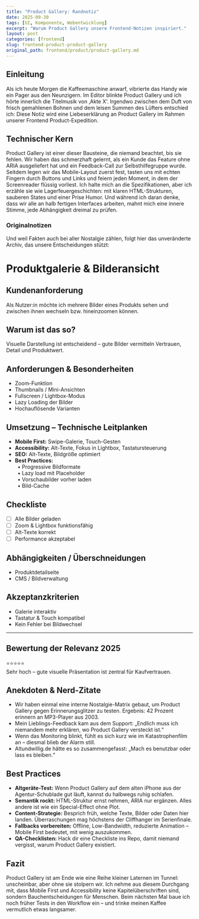 ```yaml
---
title: "Product Gallery: Randnotiz"
date: 2025-09-30
tags: [UI, Komponente, Webentwicklung]
excerpt: "Warum Product Gallery unsere Frontend-Notizen inspiriert."
layout: post
categories: [frontend]
slug: frontend-product-product-gallery
original_path: frontend/product/product-gallery.md
---
```


## Einleitung
Als ich heute Morgen die Kaffeemaschine anwarf, vibrierte das Handy wie ein Pager aus den Neunzigern. Im Editor blinkte Product Gallery und ich hörte innerlich die Titelmusik von ‚Akte X‘. Irgendwo zwischen dem Duft von frisch gemahlenen Bohnen und dem leisen Summen des Lüfters entschied ich: Diese Notiz wird eine Liebeserklärung an Product Gallery im Rahmen unserer Frontend Product-Expedition.

## Technischer Kern
Product Gallery ist einer dieser Bausteine, die niemand beachtet, bis sie fehlen. Wir haben das schmerzhaft gelernt, als ein Kunde das Feature ohne ARIA ausgeliefert hat und ein Feedback-Call zur Selbsthilfegruppe wurde. Seitdem legen wir das Mobile-Layout zuerst fest, tasten uns mit echten Fingern durch Buttons und Links und feiern jeden Moment, in dem der Screenreader flüssig vorliest. Ich halte mich an die Spezifikationen, aber ich erzähle sie wie Lagerfeuergeschichten: mit klaren HTML-Strukturen, sauberen States und einer Prise Humor. Und während ich daran denke, dass wir alle an halb fertigen Interfaces arbeiten, mahnt mich eine innere Stimme, jede Abhängigkeit dreimal zu prüfen.

### Originalnotizen
Und weil Fakten auch bei aller Nostalgie zählen, folgt hier das unveränderte Archiv, das unsere Entscheidungen stützt:
# Produktgalerie & Bilderansicht

## Kundenanforderung  
Als Nutzer:in möchte ich mehrere Bilder eines Produkts sehen und zwischen ihnen wechseln bzw. hineinzoomen können.

## Warum ist das so?  
Visuelle Darstellung ist entscheidend – gute Bilder vermitteln Vertrauen, Detail und Produktwert.

## Anforderungen & Besonderheiten  
- Zoom-Funktion  
- Thumbnails / Mini-Ansichten  
- Fullscreen / Lightbox-Modus  
- Lazy Loading der Bilder  
- Hochauflösende Varianten  

## Umsetzung – Technische Leitplanken  
- **Mobile First:** Swipe-Galerie, Touch-Gesten  
- **Accessibility:** Alt-Texte, Fokus in Lightbox, Tastatursteuerung  
- **SEO:** Alt-Texte, Bildgröße optimiert  
- **Best Practices:**  
 • Progressive Bildformate  
 • Lazy load mit Placeholder  
 • Vorschaubilder vorher laden  
 • Bild-Cache  

## Checkliste  
- [ ] Alle Bilder geladen  
- [ ] Zoom & Lightbox funktionsfähig  
- [ ] Alt-Texte korrekt  
- [ ] Performance akzeptabel  

## Abhängigkeiten / Überschneidungen  
- Produktdetailseite  
- CMS / Bildverwaltung  

## Akzeptanzkriterien  
- Galerie interaktiv  
- Tastatur & Touch kompatibel  
- Kein Fehler bei Bildwechsel  

---

## Bewertung der Relevanz 2025  
⭐⭐⭐⭐⭐  
Sehr hoch – gute visuelle Präsentation ist zentral für Kaufvertrauen.

## Anekdoten & Nerd-Zitate
- Wir haben einmal eine interne Nostalgie-Matrix gebaut, um Product Gallery gegen Erinnerungsglitzer zu testen. Ergebnis: 42 Prozent erinnern an MP3-Player aus 2003.
- Mein Lieblings-Feedback kam aus dem Support: „Endlich muss ich niemandem mehr erklären, wo Product Gallery versteckt ist.“
- Wenn das Monitoring blinkt, fühlt es sich kurz wie im Katastrophenfilm an – diesmal blieb der Alarm still.
- Altundwillig.de hätte es so zusammengefasst: „Mach es benutzbar oder lass es bleiben.“

## Best Practices
- **Altgeräte-Test:** Wenn Product Gallery auf dem alten iPhone aus der Agentur-Schublade gut läuft, kannst du halbwegs ruhig schlafen.
- **Semantik rockt:** HTML-Struktur ernst nehmen, ARIA nur ergänzen. Alles andere ist wie ein Special-Effect ohne Plot.
- **Content-Strategie:** Besprich früh, welche Texte, Bilder oder Daten hier landen. Überraschungen mag höchstens der Cliffhanger im Serienfinale.
- **Fallbacks vorbereiten:** Offline, Low-Bandwidth, reduzierte Animation – Mobile First bedeutet, mit wenig auszukommen.
- **QA-Checklisten:** Hack dir eine Checkliste ins Repo, damit niemand vergisst, warum Product Gallery existiert.

## Fazit
Product Gallery ist am Ende wie eine Reihe kleiner Laternen im Tunnel: unscheinbar, aber ohne sie stolpern wir. Ich nehme aus diesem Durchgang mit, dass Mobile First und Accessibility keine Kapitelüberschriften sind, sondern Bauchentscheidungen für Menschen. Beim nächsten Mal baue ich noch früher Tests in den Workflow ein – und trinke meinen Kaffee vermutlich etwas langsamer.
